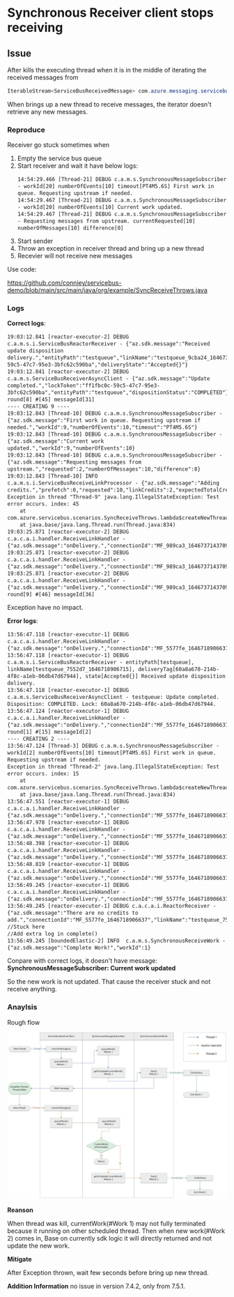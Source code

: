 # Synchronous Receiver client stops receiving

## Issue 

After kills the executing thread when it is in the middle of iterating the received messages from 
```Java
IterableStream<ServiceBusReceivedMessage> com.azure.messaging.servicebus.ServiceBusReceiverClient.receiveMessages(int maxMessages). 
```

When brings up a new thread to receive messages, the iterator doesn't retrieve any new messages.


### Reproduce

Receiver go stuck sometimes when

1. Empty the service bus queue
2. Start receiver and wait it have below logs:
    ```
    14:54:29.466 [Thread-21] DEBUG c.a.m.s.SynchronousMessageSubscriber - workId[20] numberOfEvents[10] timeout[PT4M5.6S] First work in queue. Requesting upstream if needed.
    14:54:29.467 [Thread-21] DEBUG c.a.m.s.SynchronousMessageSubscriber - workId[20] numberOfEvents[10] Current work updated.
    14:54:29.467 [Thread-21] DEBUG c.a.m.s.SynchronousMessageSubscriber - Requesting messages from upstream. currentRequested[10] numberOfMessages[10] difference[0]
    ```
3. Start sender 
4. Throw an exception in receiver thread and bring up a new thread
5. Recevier will not receive new messages

Use code:

 https://github.com/conniey/servicebus-demo/blob/main/src/main/java/org/example/SyncReceiveThrows.java  

### Logs

**Correct logs**:

```
19:03:12.841 [reactor-executor-2] DEBUG c.a.m.s.i.ServiceBusReactorReceiver - {"az.sdk.message":"Received update disposition delivery.","entityPath":"testqueue","linkName":"testqueue_9cba24_1646737143731","lockToken":"ff1fbc0c-59c5-47c7-95e3-3bfc62c590ba","deliveryState":"Accepted{}"}
19:03:12.841 [reactor-executor-2] DEBUG c.a.m.s.ServiceBusReceiverAsyncClient - {"az.sdk.message":"Update completed.","lockToken":"ff1fbc0c-59c5-47c7-95e3-3bfc62c590ba","entityPath":"testqueue","dispositionStatus":"COMPLETED"}
round[8] #[45] messageId[31] 
---- CREATING 9 ----
19:03:12.843 [Thread-10] DEBUG c.a.m.s.SynchronousMessageSubscriber - {"az.sdk.message":"First work in queue. Requesting upstream if needed.","workId":9,"numberOfEvents":10,"timeout":"PT4M5.6S"}
19:03:12.843 [Thread-10] DEBUG c.a.m.s.SynchronousMessageSubscriber - {"az.sdk.message":"Current work updated.","workId":9,"numberOfEvents":10}
19:03:12.843 [Thread-10] DEBUG c.a.m.s.SynchronousMessageSubscriber - {"az.sdk.message":"Requesting messages from upstream.","requested":2,"numberOfMessages":10,"difference":8}
19:03:12.843 [Thread-10] INFO  c.a.m.s.i.ServiceBusReceiveLinkProcessor - {"az.sdk.message":"Adding credits.","prefetch":0,"requested":10,"linkCredits":2,"expectedTotalCredit":10,"queuedMessages":0,"creditsToAdd":8,"messageQueueSize":0}
Exception in thread "Thread-9" java.lang.IllegalStateException: Test error occurs. index: 45
	at com.azure.servicebus.scenarios.SyncReceiveThrows.lambda$createNewThread$0(SyncReceiveThrows.java:53)
	at java.base/java.lang.Thread.run(Thread.java:834)
19:03:25.871 [reactor-executor-2] DEBUG c.a.c.a.i.handler.ReceiveLinkHandler - {"az.sdk.message":"onDelivery.","connectionId":"MF_989ca3_1646737143709","errorCondition":null,"errorDescription":null,"entityPath":"testqueue","linkName":"testqueue_9cba24_1646737143731","updatedLinkCredit":10,"remoteCredit":7,"delivery.isPartial":false,"delivery.isSettled":false}
19:03:25.871 [reactor-executor-2] DEBUG c.a.c.a.i.handler.ReceiveLinkHandler - {"az.sdk.message":"onDelivery.","connectionId":"MF_989ca3_1646737143709","errorCondition":null,"errorDescription":null,"entityPath":"testqueue","linkName":"testqueue_9cba24_1646737143731","updatedLinkCredit":10,"remoteCredit":7,"delivery.isPartial":false,"delivery.isSettled":false}
19:03:25.871 [reactor-executor-2] DEBUG c.a.c.a.i.handler.ReceiveLinkHandler - {"az.sdk.message":"onDelivery.","connectionId":"MF_989ca3_1646737143709","errorCondition":null,"errorDescription":null,"entityPath":"testqueue","linkName":"testqueue_9cba24_1646737143731","updatedLinkCredit":10,"remoteCredit":7,"delivery.isPartial":false,"delivery.isSettled":false}
round[9] #[46] messageId[36] 
```

Exception have no impact.

**Error logs**:

```
13:56:47.118 [reactor-executor-1] DEBUG c.a.c.a.i.handler.ReceiveLinkHandler - {"az.sdk.message":"onDelivery.","connectionId":"MF_5577fe_1646718906637","errorCondition":null,"errorDescription":null,"entityPath":"testqueue","linkName":"testqueue_7552d7_1646718906715","updatedLinkCredit":6,"remoteCredit":6,"delivery.isPartial":false,"delivery.isSettled":false}
13:56:47.118 [reactor-executor-1] DEBUG c.a.m.s.i.ServiceBusReactorReceiver - entityPath[testqueue], linkName[testqueue_7552d7_1646718906715], deliveryTag[60a8a670-214b-4f8c-a1eb-06db47d67944], state[Accepted{}] Received update disposition delivery.
13:56:47.118 [reactor-executor-1] DEBUG c.a.m.s.ServiceBusReceiverAsyncClient - testqueue: Update completed. Disposition: COMPLETED. Lock: 60a8a670-214b-4f8c-a1eb-06db47d67944.
13:56:47.124 [reactor-executor-1] DEBUG c.a.c.a.i.handler.ReceiveLinkHandler - {"az.sdk.message":"onDelivery.","connectionId":"MF_5577fe_1646718906637","errorCondition":null,"errorDescription":null,"entityPath":"testqueue","linkName":"testqueue_7552d7_1646718906715","updatedLinkCredit":6,"remoteCredit":5,"delivery.isPartial":false,"delivery.isSettled":false}
round[1] #[15] messageId[2] 
---- CREATING 2 ----
13:56:47.124 [Thread-3] DEBUG c.a.m.s.SynchronousMessageSubscriber - workId[2] numberOfEvents[10] timeout[PT4M5.6S] First work in queue. Requesting upstream if needed.
Exception in thread "Thread-2" java.lang.IllegalStateException: Test error occurs. index: 15
	at com.azure.servicebus.scenarios.SyncReceiveThrows.lambda$createNewThread$0(SyncReceiveThrows.java:53)
	at java.base/java.lang.Thread.run(Thread.java:834)
13:56:47.551 [reactor-executor-1] DEBUG c.a.c.a.i.handler.ReceiveLinkHandler - {"az.sdk.message":"onDelivery.","connectionId":"MF_5577fe_1646718906637","errorCondition":null,"errorDescription":null,"entityPath":"testqueue","linkName":"testqueue_7552d7_1646718906715","updatedLinkCredit":5,"remoteCredit":4,"delivery.isPartial":false,"delivery.isSettled":false}
13:56:47.978 [reactor-executor-1] DEBUG c.a.c.a.i.handler.ReceiveLinkHandler - {"az.sdk.message":"onDelivery.","connectionId":"MF_5577fe_1646718906637","errorCondition":null,"errorDescription":null,"entityPath":"testqueue","linkName":"testqueue_7552d7_1646718906715","updatedLinkCredit":4,"remoteCredit":3,"delivery.isPartial":false,"delivery.isSettled":false}
13:56:48.398 [reactor-executor-1] DEBUG c.a.c.a.i.handler.ReceiveLinkHandler - {"az.sdk.message":"onDelivery.","connectionId":"MF_5577fe_1646718906637","errorCondition":null,"errorDescription":null,"entityPath":"testqueue","linkName":"testqueue_7552d7_1646718906715","updatedLinkCredit":3,"remoteCredit":2,"delivery.isPartial":false,"delivery.isSettled":false}
13:56:48.819 [reactor-executor-1] DEBUG c.a.c.a.i.handler.ReceiveLinkHandler - {"az.sdk.message":"onDelivery.","connectionId":"MF_5577fe_1646718906637","errorCondition":null,"errorDescription":null,"entityPath":"testqueue","linkName":"testqueue_7552d7_1646718906715","updatedLinkCredit":2,"remoteCredit":1,"delivery.isPartial":false,"delivery.isSettled":false}
13:56:49.245 [reactor-executor-1] DEBUG c.a.c.a.i.handler.ReceiveLinkHandler - {"az.sdk.message":"onDelivery.","connectionId":"MF_5577fe_1646718906637","errorCondition":null,"errorDescription":null,"entityPath":"testqueue","linkName":"testqueue_7552d7_1646718906715","updatedLinkCredit":1,"remoteCredit":0,"delivery.isPartial":false,"delivery.isSettled":false}
13:56:49.245 [reactor-executor-1] DEBUG c.a.c.a.i.ReactorReceiver - {"az.sdk.message":"There are no credits to add.","connectionId":"MF_5577fe_1646718906637","linkName":"testqueue_7552d7_1646718906715","credits":"0"}
//Stuck here
//Add extra log in complete()
13:56:49.245 [boundedElastic-2] INFO  c.a.m.s.SynchronousReceiveWork - {"az.sdk.message":"Complete Work!","workId":1}
```

Conpare with correct logs, it doesn't have message: **SynchronousMessageSubscriber: Current work updated**

So the new work is not updated. That cause the receiver stuck and not receive anything.

### Anaylsis

Rough flow

![img](./sync-receiver-issue.jpg)

**Reanson**

When thread was kill, currentWork(#Work 1) may not fully terminated because it running on other scheduled thread. Then when new work(#Work 2) comes in, Base on currently sdk logic it will directly returned and not update the new work.

**Mitigate**

After Exception thrown, wait few seconds before bring up new thread.


**Addition Information**
no issue in version 7.4.2, only from 7.5.1.
